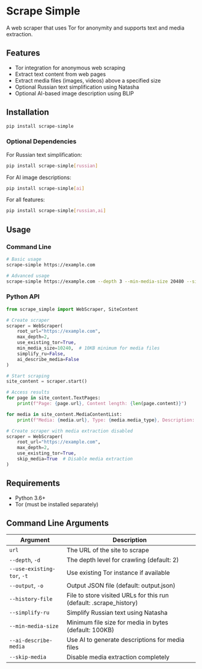 # Scrape Simple

A web scraper that uses Tor for anonymity and supports text and media extraction.

## Features

- Tor integration for anonymous web scraping
- Extract text content from web pages
- Extract media files (images, videos) above a specified size
- Optional Russian text simplification using Natasha
- Optional AI-based image description using BLIP

## Installation

```bash
pip install scrape-simple
```

### Optional Dependencies

For Russian text simplification:
```bash
pip install scrape-simple[russian]
```

For AI image descriptions:
```bash
pip install scrape-simple[ai]
```

For all features:
```bash
pip install scrape-simple[russian,ai]
```

## Usage

### Command Line
```bash
# Basic usage
scrape-simple https://example.com

# Advanced usage
scrape-simple https://example.com --depth 3 --min-media-size 20480 --simplify-ru --ai-describe-media
```

### Python API
```python
from scrape_simple import WebScraper, SiteContent

# Create scraper
scraper = WebScraper(
    root_url="https://example.com",
    max_depth=2,
    use_existing_tor=True,
    min_media_size=10240,  # 10KB minimum for media files
    simplify_ru=False,
    ai_describe_media=False
)

# Start scraping
site_content = scraper.start()

# Access results
for page in site_content.TextPages:
    print(f"Page: {page.url}, Content length: {len(page.content)}")

for media in site_content.MediaContentList:
    print(f"Media: {media.url}, Type: {media.media_type}, Description: {media.description}")

# Create scraper with media extraction disabled
scraper = WebScraper(
    root_url="https://example.com",
    max_depth=2,
    use_existing_tor=True,
    skip_media=True  # Disable media extraction
)
```

## Requirements
- Python 3.6+
- Tor (must be installed separately)

## Command Line Arguments

| Argument | Description |
|----------|-------------|
| `url` | The URL of the site to scrape |
| `--depth`, `-d` | The depth level for crawling (default: 2) |
| `--use-existing-tor`, `-t` | Use existing Tor instance if available |
| `--output`, `-o` | Output JSON file (default: output.json) |
| `--history-file` | File to store visited URLs for this run (default: .scrape_history) |
| `--simplify-ru` | Simplify Russian text using Natasha |
| `--min-media-size` | Minimum file size for media in bytes (default: 100KB) |
| `--ai-describe-media` | Use AI to generate descriptions for media files |
| `--skip-media` | Disable media extraction completely |